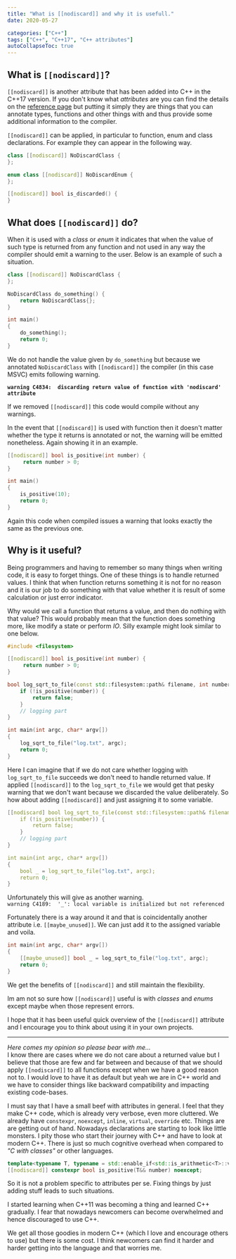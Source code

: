 ```yaml
---
title: "What is [[nodiscard]] and why it is usefull."
date: 2020-05-27

categories: ["C++"]
tags: ["C++", "C++17", "C++ attributes"]
autoCollapseToc: true
---
```


## What is `[[nodiscard]]`?
`[[nodiscard]]` is another attribute that has been added into C++ in the
C++17 version. If you don't know what *attributes* are you can find the details on the [reference page](https://en.cppreference.com/w/cpp/language/attributes) but putting it simply they are things that
you can annotate types, functions and other things with and thus provide
some additional information to the compiler.

`[[nodiscard]]` can be applied, in particular to function, enum and
class declarations. For example they can appear in the following way.

```c++
class [[nodiscard]] NoDiscardClass {
};

enum class [[nodiscard]] NoDiscardEnum {
};

[[nodiscard]] bool is_discarded() {
}
```

## What does `[[nodiscard]]` do?
When it is used with a *class* or *enum* it indicates that when the value of
such type is returned from any function and not used in any way
the compiler should emit a warning to the user. Below is an example of such a
situation.

```c++
class [[nodiscard]] NoDiscardClass {
};

NoDiscardClass do_something() {
	return NoDiscardClass{};
}

int main()
{
	do_something();
	return 0;
}
```
We do not handle the value given by `do_something` but because we
annotated `NoDiscardClass` with `[[nodiscard]]` the compiler (in this case
MSVC) emits following warning.

**`warning C4834:  discarding return value of function with 'nodiscard' attribute`**

If we removed `[[nodiscard]]` this code would compile without any warnings.

In the event that `[[nodiscard]]` is used with function then it doesn't
matter whether the type it returns is annotated or not, the warning will be
emitted nonetheless. Again showing it in an example.

```c++
[[nodiscard]] bool is_positive(int number) {
	 return number > 0;
}

int main()
{
	is_positive(10);
	return 0;
}
```

Again this code when compiled issues a warning that looks exactly the same as
the previous one.

## Why is it useful?
Being programmers and having to remember so many things when writing code,
it is easy to forget things. One of these things is to handle returned values.
I think that when function returns something it is not for no reason and it
is our job to do something with that value whether it is result of some
calculation or just error indicator.

Why would we call a function that returns a value, and then do nothing with
that value? This would probably mean that the function does something more,
like modify a state or perform *IO*. Silly example might look similar
to one below.

```c++
#include <filesystem>

[[nodiscard]] bool is_positive(int number) {
	 return number > 0;
}

bool log_sqrt_to_file(const std::filesystem::path& filename, int number) {
	if (!is_positive(number)) {
		return false;
	}
    // logging part
}

int main(int argc, char* argv[])
{
	log_sqrt_to_file("log.txt", argc);
	return 0;
}
```

Here I can imagine that if we do not care whether logging with
`log_sqrt_to_file` succeeds we don't need to handle returned value.
If applied 
`[[nodiscard]]` to the `log_sqrt_to_file` we would get that pesky warning
that we don't want because we discarded the value deliberately.
So how about adding `[[nodiscard]]` and just assigning it to some variable.

```c++
[[nodiscard] bool log_sqrt_to_file(const std::filesystem::path& filename, int number) {
	if (!is_positive(number)) {
		return false;
	}
    // logging part
}

int main(int argc, char* argv[])
{
	bool _ = log_sqrt_to_file("log.txt", argc);
	return 0;
}
```

Unfortunately this will give as another warning.  
`warning C4189:  '_': local variable is initialized but not referenced`

Fortunately there is a way
around it and that is coincidentally another attribute i.e. `[[maybe_unused]]`.
We can just add it to the assigned variable and voila.
```c++
int main(int argc, char* argv[])
{
	[[maybe_unused]] bool _ = log_sqrt_to_file("log.txt", argc);
	return 0;
}
```

We get the benefits of `[[nodiscard]]` and still maintain the flexibility.

Im am not so sure how `[[nodiscard]]` useful is with *classes* and *enums*
except maybe when those represent errors.

I hope that it has been useful quick overview of the `[[nodiscard]]`
attribute and I encourage you to think about using it in your own projects.

___
*Here comes my opinion so please bear with me...*  
I know there are cases
where we do not care about a returned value but I believe that those
are few and far between and because of that we should apply `[[nodiscard]]` to
all functions except when we have a good reason not to. I would love to have
it as default but yeah we are in C++ world and we have to consider things like
backward compatibility and impacting existing code-bases.

I must say that I have a small beef with attributes in general. I feel
that they make C++ code, which is already very verbose, even more cluttered.
We already have `constexpr`, `noexcept`, `inline`, `virtual`, `override` etc.
Things are
are getting out of hand. Nowadays declarations are starting to look like little monsters. 
I pity those who start their journey with C++ and have to look at modern C++.
There is just so much cognitive overhead when compared to *"C with classes"* or
other languages.

```c++
template<typename T, typename = std::enable_if<std::is_arithmetic<T>::value>>
[[nodiscard]] constexpr bool is_positive(T&& number) noexcept;
```

So it is not a problem specific to attributes per se. Fixing things by just
adding stuff leads to such situations.

I started learning when C++11 was becoming a thing and learned C++ gradually.
I fear that nowadays newcomers can become overwhelmed and hence discouraged
to use C++.

We get all those goodies in modern C++ (which I love and encourage others
to use) but there is some cost. I think newcomers can find it harder and harder
getting into the language and that worries me. 
